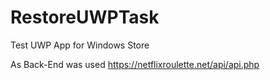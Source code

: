 # RestoreUWPTask

Test UWP App for Windows Store

As Back-End was used https://netflixroulette.net/api/api.php
